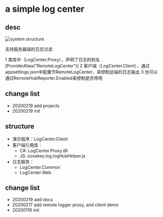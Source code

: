 ﻿# a simple log center

## desc

![system structure][system_structure]

支持服务器端的日志过滤

1 类库中（LogCenter.Proxy），声明了日志的别名[ProviderAlias("RemoteLogCenter")]
2 客户端（LogCenter.Client），通过appsettings.json中配置节RemoteLogCenter，来控制远端的日志输出
3 也可以通过RemoteHubReporter.Enabled来控制是否停用

## change list

- 20200219 add projects
- 20200219 init

## structure

- 演示程序：LogCenter.Client
- 客户端引用库：
	- C#: LogCenter.Proxy.dll
	- JS: zonekey.log.logHubHelper.js
- 日志服务：
	- LogCenter.Common
	- LogCenter.Web

## change list

- 20200219 add docs
- 20200217 add remote logger proxy, and client demo
- 20200116 init 

[system_structure]: ../raw/master/doc/system_structure.png
